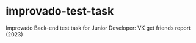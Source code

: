# improvado-test-task
Improvado Back-end test task for Junior Developer: VK get friends report (2023)
